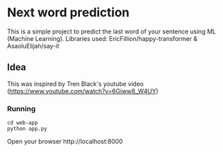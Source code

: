 # Next word prediction
This is a simple project to predict the last word of your sentence using ML (Machine Learning). Libraries used: EricFillion/happy-transformer & AsaoluElijah/say-it

## Idea
This was inspired by Tren Black's youtube video (https://www.youtube.com/watch?v=6Giww8_W4UY)

### Running

```
cd web-app
python app.py
```

Open your browser http://localhost:8000


